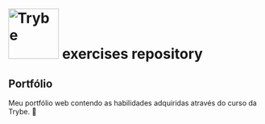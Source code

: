 # <a href="https://www.betrybe.com/" target='_new'><img src="https://app.betrybe.com/assets/images/trybe-logo.png" alt="Trybe" width=100></a> exercises repository


## Portfólio

Meu portfólio web contendo as habilidades adquiridas através do curso da Trybe. :rocket: